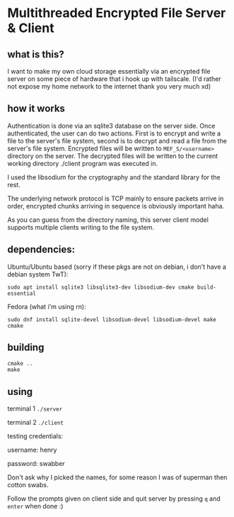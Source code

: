 # Multithreaded Encrypted File Server & Client

## what is this?

I want to make my own cloud storage essentially via an encrypted file server on some piece of hardware that i hook up with tailscale. (I'd rather not expose my home network to the internet thank you very much xd)

## how it works

Authentication is done via an sqlite3 database on the server side. Once authenticated, the user can do two actions. First is to encrypt and write a file to the server's file system, second is to decrypt and read a file from the server's file system. Encrypted files will be written to `MEF_S/<username>` directory on the server. The decrypted files will be written to the current working directory ./client program was executed in.

I used the libsodium for the cryptography and the standard library for the rest.

The underlying network protocol is TCP mainly to ensure packets arrive in order, encrypted chunks arriving in sequence is obviously important haha.

As you can guess from the directory naming, this server client model supports multiple clients writing to the file system.


## dependencies:

Ubuntu/Ubuntu based (sorry if these pkgs are not on debian, i don't have a debian system TwT):
```
sudo apt install sqlite3 libsqlite3-dev libsodium-dev cmake build-essential
```

Fedora (what i'm using rn):
```
sudo dnf install sqlite-devel libsodium-devel libsodium-devel make cmake
```

## building

```cd build
cmake ..
make
```
## using

terminal 1
```./server```

terminal 2
```./client```

testing credentials:

username: henry

password: swabber

Don't ask why I picked the names, for some reason I was of superman then cotton swabs.

Follow the prompts given on client side and quit server by pressing `q` and `enter` when done :)
